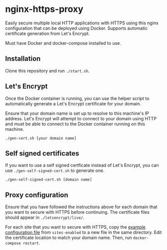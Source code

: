 # nginx-https-proxy

Easily secure multiple local HTTP applications with HTTPS using this nginx configuration that can be deployed using Docker. Supports automatic certificate generation from Let's Encrypt.

Must have Docker and docker-compose installed to use.

## Installation

Clone this repository and run `./start.sh`.

## Let's Encrypt

Once the Docker container is running, you can use the helper script to automatically generate a Let's Encrypt certificate for your domain.

Ensure that your domain name is set up to resolve to this machine's IP address. Let's Encrypt will attempt to connect to your domain using HTTP and must be able to connect to the Docker container running on this machine.

```
./gen-cert.sh [your domain name]
```

## Self signed certificates

If you want to use a self signed certficate instead of Let's Encrypt, you can use `./gen-self-signed-cert.sh` to generate one.

```
./gen-self-signed-cert.sh [domain name]
```

## Proxy configuration

Ensure that you have followed the instructions above for each domain that you want to secure with HTTPS before continuing. The certificate files should appear in `./letsencrypt/live/`.

For each site that you want to secure with HTTPS, copy the [example configuration file](sites-enabled/.example.com.conf) from `sites-enabled` to a new file in the same directory. Edit the certificate location to match your domain name. Then, run `docker-compose restart`.
